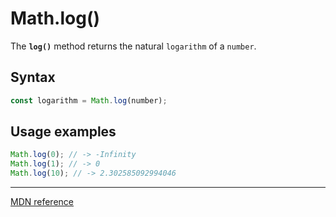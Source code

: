 # Math.log()

The **`log()`** method returns the natural `logarithm` of a `number`.

## Syntax

```js
const logarithm = Math.log(number);
```

## Usage examples

```js
Math.log(0); // -> -Infinity
Math.log(1); // -> 0
Math.log(10); // -> 2.302585092994046
```

---

[MDN reference](https://developer.mozilla.org/en-US/docs/Web/JavaScript/Reference/Global_Objects/Math/log)
